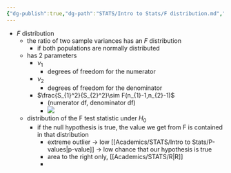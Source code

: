 ```yaml
---
{"dg-publish":true,"dg-path":"STATS/Intro to Stats/F distribution.md","permalink":"/stats/intro-to-stats/f-distribution/","created":"2024-03-25T13:53:55.514-04:00","updated":"2025-07-07T17:21:02.337-04:00"}
---
```


- $F$ distribution
	- the ratio of two sample variances has an $F$ distribution
		- if both populations are normally distributed
	- has 2 parameters
		- $\nu_{1}$
			- degrees of freedom for the numerator
		- $\nu_{2}$
			- degrees of freedom for the denominator
		- $\frac{S_{1}^2}{S_{2}^2}\sim F(n_{1}-1,n_{2}-1)$
			- (numerator df, denominator df)
			- ![](https://i.imgur.com/4k5h3M8.png)
	- distribution of the F test statistic under $H_{0}$
		- if the null hypothesis is true, the value we get from F is contained in that distribution
			- extreme outlier $\to$ low [[Academics/STATS/Intro to Stats/P-values\|p-value]] $\to$ low chance that our hypothesis is true
			- area to the right only, [[Academics/STATS/R\|R]]
			- 